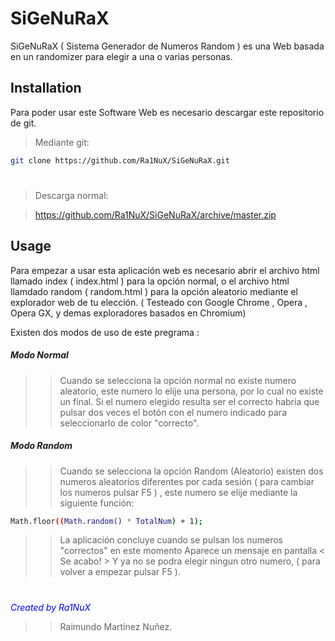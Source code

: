 # SiGeNuRaX #
SiGeNuRaX ( Sistema Generador de Numeros Random ) es una Web basada en un randomizer para elegir a una o varias personas.

## Installation ##

Para poder usar este Software Web es necesario descargar este repositorio de git.


> Mediante git:

 ```bash
 git clone https://github.com/Ra1NuX/SiGeNuRaX.git
 ```
#

> Descarga normal:

> https://github.com/Ra1NuX/SiGeNuRaX/archive/master.zip


## Usage ## 
  Para empezar a usar esta aplicación web es necesario abrir el archivo html llamado index ( index.html ) para la opción normal, o el archivo html llamdado random ( random.html ) para la opción aleatorio mediante el explorador web de tu elección. ( Testeado con Google Chrome , Opera , Opera GX, y demas exploradores basados en Chromium)


  Existen dos modos de uso de este pregrama : 
  
  
##### Modo Normal ######

  > > Cuando se selecciona la opción normal no existe numero aleatorio, este numero lo elije una persona, por lo cual no existe un final. Si el numero elegido resulta ser el correcto habria que pulsar dos veces el botón con el numero indicado para seleccionarlo de color "correcto". 

##### Modo Random ######

  > > Cuando se selecciona la opción Random (Aleatorio) existen dos numeros aleatorios diferentes por cada sesión ( para cambiar los numeros pulsar F5 ) , este numero se elije mediante la siguiente función:
  ```bash
 Math.floor((Math.random() * TotalNum) + 1);
 ```
  > > La aplicación concluye cuando se pulsan los numeros "correctos" en este momento Aparece un mensaje en pantalla < Se acabo! > Y ya no se podra elegir ningun otro numero, ( para volver a empezar pulsar F5 ).
  #
  #
  #

  <span style="color:blue">*Created by Ra1NuX*   
  > > Raimundo Martínez Nuñez.
</span> 
